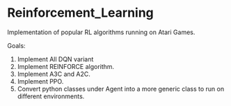 # Reinforcement_Learning
Implementation of popular RL algorithms running on Atari Games.

Goals:
1. Implement All DQN variant 
2. Implement REINFORCE algorithm.
3. Implement A3C and A2C.
4. Implement PPO.
5. Convert python classes under Agent into a more generic class to run on different environments.
